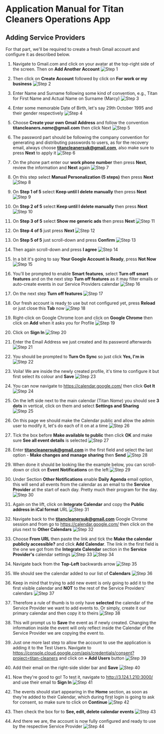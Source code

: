 # Application Manual for Titan Cleaners Operations App

## Adding Service Providers
For that part, we'll be required to create a fresh Gmail account and configure it as described below.

1. Navigate to Gmail.com and click on your avatar at the top-right side of the screen. Then on **Add Another Account** 
![Step 1](https://github.com/ilkoTheTiger/Titan-Operations/blob/main/pics/RegisterGoogleAccount/Step1.JPG)

2. Then click on **Create Account** followed by click on **For work or my business**
![Step 2](https://github.com/ilkoTheTiger/Titan-Operations/blob/main/pics/RegisterGoogleAccount/Step2.JPG)

3. Enter Name and Surname following some kind of convention, e.g., Titan for First Name and Actual Name on Surname (Marcy)
![Step 3](https://github.com/ilkoTheTiger/Titan-Operations/blob/main/pics/RegisterGoogleAccount/Step3.JPG)

4. Enter some memorable Date of Birth, let's say 29th October 1995 and their gender respectively
![Step 4](https://github.com/ilkoTheTiger/Titan-Operations/blob/main/pics/RegisterGoogleAccount/Step4.JPG)

5. Choose **Create your own Gmail Address** and follow the convention **titancleaners.*name*@gmail.com** then click Next
![Step 5](https://github.com/ilkoTheTiger/Titan-Operations/blob/main/pics/RegisterGoogleAccount/Step5.JPG)

6. The password part should be following the company convention for generating and distributing passwords to users, as for the recovery email, always choose **titancleanersuk@gmail.com**, also make sure to press **Next** to apply it
![Step 6](https://github.com/ilkoTheTiger/Titan-Operations/blob/main/pics/RegisterGoogleAccount/Step6.JPG)

7. On the phone part enter our **work phone number** then press **Next**, review the information and **Next** again
![Step 7](https://github.com/ilkoTheTiger/Titan-Operations/blob/main/pics/RegisterGoogleAccount/Step7.JPG)

8. On this step select **Manual Personalization (5 steps)** then press **Next**
![Step 8](https://github.com/ilkoTheTiger/Titan-Operations/blob/main/pics/RegisterGoogleAccount/Step8.JPG)

9. On **Step 1 of 5** select **Keep until I delete manually** then press **Next**
![Step 9](https://github.com/ilkoTheTiger/Titan-Operations/blob/main/pics/RegisterGoogleAccount/Step9.JPG)

9. On **Step 2 of 5** select **Keep until I delete manually** then press **Next**
![Step 10](https://github.com/ilkoTheTiger/Titan-Operations/blob/main/pics/RegisterGoogleAccount/Step10.JPG)

10. On **Step 3 of 5** select **Show me generic ads** then press **Next**
![Step 11](https://github.com/ilkoTheTiger/Titan-Operations/blob/main/pics/RegisterGoogleAccount/Step11.JPG)

11. On **Step 4 of 5** just press **Next**
![Step 12](https://github.com/ilkoTheTiger/Titan-Operations/blob/main/pics/RegisterGoogleAccount/Step12.JPG)

12. On **Step 5 of 5** just scroll-down and press **Confirm**
![Step 13](https://github.com/ilkoTheTiger/Titan-Operations/blob/main/pics/RegisterGoogleAccount/Step13.JPG)

13. Then again scroll-down and press **I agree**
![Step 14](https://github.com/ilkoTheTiger/Titan-Operations/blob/main/pics/RegisterGoogleAccount/Step14.JPG)

14. In a bit it's going to say **Your Google Account is Ready**, press **Not Now**
![Step 15](https://github.com/ilkoTheTiger/Titan-Operations/blob/main/pics/RegisterGoogleAccount/Step15.JPG)

15. You'll be prompted to enable **Smart features**, select **Turn off smart features** and on the next step **Turn off features** as it may filter emails or auto-create events in our Service Providers calendar
![Step 16](https://github.com/ilkoTheTiger/Titan-Operations/blob/main/pics/RegisterGoogleAccount/Step16.JPG)

16. On the next step **Turn off features**
![Step 17](https://github.com/ilkoTheTiger/Titan-Operations/blob/main/pics/RegisterGoogleAccount/Step17.JPG)

17. Our fresh account is ready to use but not configured yet, press **Reload** or just close this **Tab** now
![Step 18](https://github.com/ilkoTheTiger/Titan-Operations/blob/main/pics/RegisterGoogleAccount/Step18.JPG)

18. Right-click on Google Chrome Icon and click on **Google Chrome** then click on **Add** when it asks you for Profile
![Step 19](https://github.com/ilkoTheTiger/Titan-Operations/blob/main/pics/RegisterGoogleAccount/Step19.JPG)

19. Click on **Sign In**
![Step 20](https://github.com/ilkoTheTiger/Titan-Operations/blob/main/pics/RegisterGoogleAccount/Step20.JPG)

20. Enter the Email Address we just created and its password afterwards
![Step 21](https://github.com/ilkoTheTiger/Titan-Operations/blob/main/pics/RegisterGoogleAccount/Step21.JPG)

21. You should be prompted to **Turn On Sync** so just click **Yes, I'm in**
![Step 22](https://github.com/ilkoTheTiger/Titan-Operations/blob/main/pics/RegisterGoogleAccount/Step22.JPG)

22. Voila! We are inside the newly created profile, it's time to configure it but first select its colour and **Save**
![Step 23](https://github.com/ilkoTheTiger/Titan-Operations/blob/main/pics/RegisterGoogleAccount/Step23.JPG)

23. You can now navigate to https://calendar.google.com/ then click **Got It**
![Step 24](https://github.com/ilkoTheTiger/Titan-Operations/blob/main/pics/RegisterGoogleAccount/Step24.JPG)

24. On the left side next to the main calendar (Titan *Name*) you should see **3 dots** in vertical, click on them and select **Settings and Sharing**
![Step 25](https://github.com/ilkoTheTiger/Titan-Operations/blob/main/pics/RegisterGoogleAccount/Step25.JPG)

25. On this page we should make the Calendar public and allow the admin user to modify it, let's do each of it on at a time
![Step 26](https://github.com/ilkoTheTiger/Titan-Operations/blob/main/pics/RegisterGoogleAccount/Step26.JPG)

26. Tick the box before **Make available to public** then click **OK** and make sure **See all event details** is selected 
![Step 27](https://github.com/ilkoTheTiger/Titan-Operations/blob/main/pics/RegisterGoogleAccount/Step27.JPG)

27. Enter **titancleanersuk@gmail.com** in the first field and select the last option - **Make changes and manage sharing** then **Send**
![Step 28](https://github.com/ilkoTheTiger/Titan-Operations/blob/main/pics/RegisterGoogleAccount/Step28.JPG)

28. When done it should be looking like the example below, you can scroll-down or click on **Event Notifications** on the left
![Step 29](https://github.com/ilkoTheTiger/Titan-Operations/blob/main/pics/RegisterGoogleAccount/Step29.JPG)

29. Under Section **Other Notifications** enable **Daily Agenda** email option, this will send all events from the calendar as an email to the **Service Provider** at the start of each day. Pretty much their program for the day. 
![Step 30](https://github.com/ilkoTheTiger/Titan-Operations/blob/main/pics/RegisterGoogleAccount/Step30.JPG)

30. Again on the lift, click on **Integrate Calendar** and copy the **Public address in iCal format** URL
![Step 31](https://github.com/ilkoTheTiger/Titan-Operations/blob/main/pics/RegisterGoogleAccount/Step31.JPG)

31. Navigate back to the **titancleanersuk@gmail.com** Google Chrome session and from go to https://calendar.google.com/ then click on the plus next to **Other Calendars**
![Step 32](https://github.com/ilkoTheTiger/Titan-Operations/blob/main/pics/RegisterGoogleAccount/Step32.JPG)

32. Choose **From URL** then paste the link and tick the **Make the calendar publicly accessible?** and click **Add Calendar**. The link in the first field is the one we got from the **Integrate Calendar** section in the **Service Provider's** calendar settings
![Step 33](https://github.com/ilkoTheTiger/Titan-Operations/blob/main/pics/RegisterGoogleAccount/Step33.JPG)
![Step 34](https://github.com/ilkoTheTiger/Titan-Operations/blob/main/pics/RegisterGoogleAccount/Step34.JPG)

33. Navigate back from the **Top-Left** backwards arrow
![Step 35](https://github.com/ilkoTheTiger/Titan-Operations/blob/main/pics/RegisterGoogleAccount/Step35.JPG)

33. We should see the calendar added to our list of **Calendars**
![Step 36](https://github.com/ilkoTheTiger/Titan-Operations/blob/main/pics/RegisterGoogleAccount/Step36.JPG)

34. Keep in mind that trying to add new event is only going to add it to the first visible calendar and **NOT** to the rest of the Service Providers' calendars
![Step 37](https://github.com/ilkoTheTiger/Titan-Operations/blob/main/pics/RegisterGoogleAccount/Step37.JPG)

35. Therefore a rule of thumb is to only have **selected** the calendar of the Service Provider we want to add events to. Or simply, create it our primary calendar and then copy it to theirs
![Step 38](https://github.com/ilkoTheTiger/Titan-Operations/blob/main/pics/RegisterGoogleAccount/Step38.JPG)

36. This will prompt us to **Save** the event as if newly created. Changing the information inside the event will only reflect inside the Calendar of the Service Provider we are copying the event to.

37. Just one more last step to allow the account to use the application is adding it to the Test Users. Navigate to https://console.cloud.google.com/apis/credentials/consent?project=titan-cleaners and click on **+ Add Users** button
![Step 39](https://github.com/ilkoTheTiger/Titan-Operations/blob/main/pics/RegisterGoogleAccount/Step39.JPG)

38. Add their email on the right-side slider bar and **Save**
![Step 40](https://github.com/ilkoTheTiger/Titan-Operations/blob/main/pics/RegisterGoogleAccount/Step40.JPG)

39. Now they're good to go! To test it, navigate to http://3.124.1.210:3000/ and use their email to **Sign In**
![Step 41](https://github.com/ilkoTheTiger/Titan-Operations/blob/main/pics/RegisterGoogleAccount/Step41.JPG)

40. The events should start appearing in the **Home** section, as soon as they're added to their Calendar, which during first login is going to ask for consent, so make sure to click on **Continue**
![Step 42](https://github.com/ilkoTheTiger/Titan-Operations/blob/main/pics/RegisterGoogleAccount/Step42.JPG)

41. Then check the box for to **See, edit, delete calendar events**
![Step 43](https://github.com/ilkoTheTiger/Titan-Operations/blob/main/pics/RegisterGoogleAccount/Step43.JPG)

42. And there we are, the account is now fully configured and ready to use by the respective Service Provider
![Step 44](https://github.com/ilkoTheTiger/Titan-Operations/blob/main/pics/RegisterGoogleAccount/Step43.JPG)